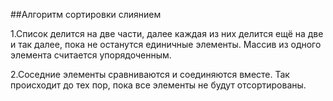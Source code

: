 ##Алгоритм сортировки слиянием

1.Список делится на две части, далее каждая из них делится ещё на две и так далее, пока не останутся единичные элементы. Массив из одного элемента считается упорядоченным.

2.Соседние элементы сравниваются и соединяются вместе. Так происходит до тех пор, пока все элементы не будут отсортированы.